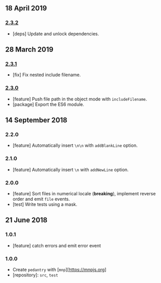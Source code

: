 ## 18 April 2019

### [2.3.2](https://github.com/artdecocode/pedantry/compare/v2.3.1...v2.3.2)

- [deps] Update and unlock dependencies.

## 28 March 2019

### [2.3.1](https://github.com/artdecocode/pedantry/compare/v2.3.0...v2.3.1)

- [fix] Fix nested include filename.

### [2.3.0](https://github.com/artdecocode/pedantry/compare/v2.2.0...v2.3.0)

- [feature] Push file path in the object mode with `includeFilename`.
- [package] Export the ES6 module.

## 14 September 2018

### 2.2.0

- [feature] Automatically insert `\n\n` with `addBlankLine` option.

### 2.1.0

- [feature] Automatically insert `\n` with `addNewLine` option.

### 2.0.0

- [feature] Sort files in numerical locale (**breaking**), implement reverse order and emit `file` events.
- [test] Write tests using a mask.

## 21 June 2018

### 1.0.1

- [feature] catch errors and emit error event

### 1.0.0

- Create `pedantry` with [`mnp`][https://mnpjs.org]
- [repository]: `src`, `test`

